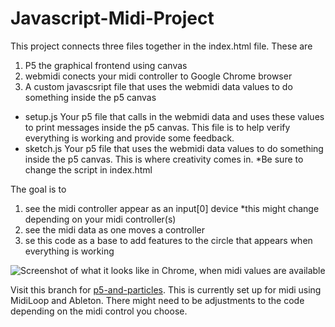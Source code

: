 # Javascript-Midi-Project

This project connects three files together in the index.html file.
These are

1. P5 the graphical frontend using canvas
2. webmidi conects your midi controller to Google Chrome browser
3. A custom javascsript file that uses the webmidi data values to do something inside the p5 canvas
  - setup.js Your p5 file that calls in the webmidi data and uses these values to print messages inside the p5 canvas. This file is to help verify everything is working and provide some feedback.
  - sketch.js Your p5 file that uses the webmidi data values to do something inside the p5 canvas. This is where creativity comes in. *Be sure to change the script in index.html

The goal is to

1. see the midi controller appear as an input[0] device *this might change depending on your midi controller(s)
2. see the midi data as one moves a controller
3. se this code as a base to add features to the circle that appears when everything is working

![Screenshot of what it looks like in Chrome, when midi values are available](https://user-images.githubusercontent.com/1835923/70391785-3968f980-19d9-11ea-961b-7144ef49d86c.PNG)

Visit this branch for [p5-and-particles](https://github.com/EMC23/Javascript-Midi-Project-001/tree/p5-and-particles). This is currently set up for midi using MidiLoop and Ableton. There might need to be adjustments to the code depending on the midi control you choose.

